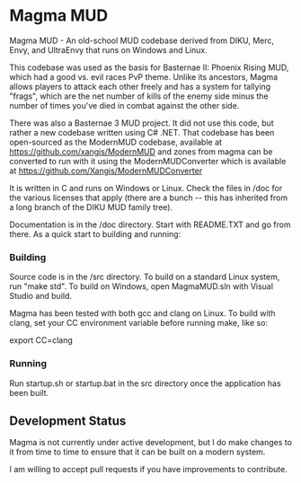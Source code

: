 # Magma MUD

Magma MUD - An old-school MUD codebase derived from DIKU, Merc, Envy, and
UltraEnvy that runs on Windows and Linux.

This codebase was used as the basis for Basternae II: Phoenix Rising MUD, which had
a good vs. evil races PvP theme. Unlike its ancestors, Magma allows players to
attack each other freely and has a system for tallying "frags", which are the
net number of kills of the enemy side minus the number of times you've died in
combat against the other side.

There was also a Basternae 3 MUD project. It did not use this code, but rather a
new codebase written using C# .NET. That codebase has been open-sourced as the
ModernMUD codebase, available at https://github.com/xangis/ModernMUD and zones from
magma can be converted to run with it using the ModernMUDConverter which is
available at https://github.com/Xangis/ModernMUDConverter

It is written in C and runs on Windows or Linux.  Check the files in /doc for
the various licenses that apply (there are a bunch -- this has inherited from
a long branch of the DIKU MUD family tree).

Documentation is in the /doc directory. Start with README.TXT and go from there.
As a quick start to building and running:

### Building

Source code is in the /src directory. To build on a standard Linux system, run
"make std". To build on Windows, open MagmaMUD.sln with Visual Studio and build.

Magma has been tested with both gcc and clang on Linux. To build with clang,
set your CC environment variable before running make, like so:

export CC=clang

### Running

Run startup.sh or startup.bat in the src directory once the application has been 
built.

## Development Status

Magma is not currently under active development, but I do make changes to it from
time to time to ensure that it can be built on a modern system.

I am willing to accept pull requests if you have improvements to contribute.
